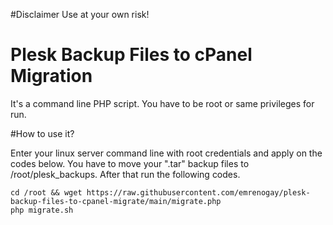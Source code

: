 #Disclaimer
Use at your own risk!

# Plesk Backup Files to cPanel Migration
It's a command line PHP script. You have to be root or same privileges for run.

#How to use it?

Enter your linux server command line with root credentials and apply on the codes below. You have to move your ".tar" backup files to /root/plesk_backups. After that run the following codes.

    cd /root && wget https://raw.githubusercontent.com/emrenogay/plesk-backup-files-to-cpanel-migrate/main/migrate.php
    php migrate.sh

    
